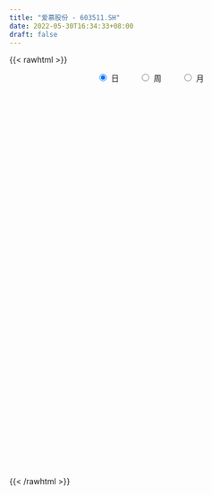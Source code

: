 ```yaml
---
title: "爱慕股份 - 603511.SH"
date: 2022-05-30T16:34:33+08:00
draft: false
---
```

{{< rawhtml >}}
    <div style="text-align: center">
        <label style="padding: 1rem;"><input style="margin-right: .5rem" type="radio" name="period" value="D" checked onclick="period_change(this)">日</label>
        <label style="padding: 1rem;"><input style="margin-right: .5rem" type="radio" name="period" value="W" onclick="period_change(this)">周</label>
        <label style="padding: 1rem;"><input style="margin-right: .5rem" type="radio" name="period" value="M" onclick="period_change(this)">月</label>
    </div>
    <div id="chart" style="height: 700px;"></div> 
    <script type="text/javascript">
        const D_v = [6202.53,1462.8,2267.61,3439.71,205308.68,223979.11,222231.81,151396.05,111236.99,94565.82,92104.36,65806.14,51726.48,53536.53,51021.89,81456.42,62721.25,63790.37,30435.25,42602.57,61372.97,42200.43,43548.85,38056.99,28971.89,29691.25,34036.1,32748.76,22822.09,21065.06,29970.33,29139.68,58597.57,36803.41,33671.64,39645.58,24276.56,28989.17,31510.36,34433.82,25880.05,29602.55,20885.29,16235.22,14637.16,15801.4,13903.05,15662.51,16100.66,17081.34,27473.12,16594.12,14422.12,12112.56,28311.6,26610.8,16186.36,11287.69,21463.06,11580.18,29209.49,16410.89,32037.2,17802.0,11622.06,13250.77,17808.66,15855.44,10485.27,45871.52,25084.65,21138.17,22669.57,23584.41,19798.0,15477.66,14443.53,11824.46,10953.14,7231.11,8517.18,17750.76,23429.45,12319.21,12621.95,7016.07,8400.0,10068.3,12510.09,14626.24,12883.36,12580.5,8695.19,7794.22,9462.81,9131.35,18838.53,60853.11,29563.98,21961.27,21629.43,58203.87,37215.64,26930.45,17084.72,12906.93,9897.0,12594.0,8790.4,12752.26,11609.78,13707.67,17914.58,13557.11,10736.69,11396.99,11278.49,10961.91,10672.86,50605.79,66027.23,34232.75,20016.64,17876.25,15649.25,19477.53,14524.58,14033.58,14202.17,8468.89,21483.21,29595.92,22200.57,15917.03,14668.73,8949.11,12873.58,10583.0,14655.77,24064.46,24907.68,124278.19,93703.08,37864.61,31109.23,24044.87,23348.15,31914.92,32235.36,21175.58,28097.0,28127.02,55468.11,28397.93,20888.94,17096.58,14198.53,20054.58,32506.83,25692.95,24671.98,14711.58,23490.79,12050.0,19021.48,9754.67,7940.1,8050.06,10440.69,14277.58,9547.37,15876.97,10534.85,7830.11,7676.91,6681.0,10601.11,9015.06,9305.0,19096.78,14790.02,11777.37,8236.0,5238.0,7112.95,10356.0,44536.99,33498.0,25774.6,12315.51,11205.25,10560.0,12899.29,13061.53,12267.0,7222.0,8268.98,8039.53,6520.06,6845.06,16420.09,11116.11,8993.38,8247.13,5775.0,5717.58,6093.0,6479.0,7569.14,9997.19,5895.58,5388.13,3792.66,4993.0,5995.0,5128.64,5473.0,17721.53,28587.58,83345.48,44512.13,47372.33,24559.24,23222.58,31996.9,37017.11,19333.0,15755.0,18586.0,36070.59,22964.0,14110.53,11996.38,11838.78,10096.78,11215.0,8495.25,20370.0,9520.16,12245.42,9577.11,8087.7]
const D_histogram = [0.0,0.1895065527,0.5068775948,0.9073144444,1.3593408896,1.2866603026,1.4137211616,1.1929875514,0.926896919,0.7339477259,0.3499306799,-0.0667427722,-0.3143429013,-0.4730288202,-0.5716043966,-0.5124510002,-0.5421167709,-0.6604253712,-0.7142673161,-0.7721941334,-0.7262295066,-0.720697039,-0.6607157815,-0.6887268567,-0.6734698063,-0.6209448535,-0.5275730764,-0.5214835812,-0.4889042907,-0.4497283636,-0.3710512237,-0.2878441453,-0.1176458089,-0.0189185152,-0.0291132636,-0.0994405912,-0.1458150758,-0.1982616743,-0.2902161882,-0.2985392644,-0.3763228184,-0.4023417839,-0.3710432798,-0.3623501733,-0.3065862418,-0.252408424,-0.1876857917,-0.1582222152,-0.153293067,-0.0820788934,0.0359166702,0.1048078866,0.1654278747,0.1846724204,0.2625290605,0.279569049,0.2676238114,0.2576108347,0.1809787341,0.1647110791,0.214363578,0.2457698576,0.2666730611,0.2378718939,0.1945710185,0.172873173,0.1767548385,0.1527689995,0.1341851925,0.2407624139,0.2659156907,0.2732537518,0.2746850017,0.2152406349,0.1610584565,0.0969549869,0.0385601663,-0.0038765935,-0.0334459145,-0.0514412504,-0.0460606777,-0.0193005441,0.0439687559,0.059561835,0.0223595559,-0.0014643315,0.0117398643,0.01552477,-0.0200131332,0.0085027813,0.0424669717,0.0313818914,0.0295846186,0.025339254,0.0037698526,0.0024584941,0.0400728666,0.1695832451,0.2027359705,0.1598918793,0.0789541076,-0.1404979605,-0.3283683441,-0.4852088692,-0.5309479653,-0.5219501038,-0.496433353,-0.4333274452,-0.3636599198,-0.3041901114,-0.2305618702,-0.1628807942,-0.0797678192,-0.0409353192,0.0109585077,0.0548918751,0.0977893777,0.1222497411,0.1431658281,0.2995601785,0.3998859072,0.402100528,0.3475320341,0.3111337667,0.2847704591,0.2558571791,0.2135146246,0.1517243519,0.1253103286,0.1087668029,0.1226417868,0.1501083917,0.1511268041,0.1524009355,0.1176833102,0.1021636087,0.0628814422,0.00296322,0.0187606458,-0.0171349158,-0.0337321042,0.104388702,0.1399141378,0.1383097138,0.1106491771,0.0921057052,0.0583407791,0.066450161,0.0817218649,0.0698634661,0.0446537316,0.0499478214,0.0841805772,0.0879782316,0.0461349123,0.0173400117,0.0020226218,-0.0448922775,-0.0394889547,-0.0174412477,-0.0460657922,-0.1048451831,-0.2442987884,-0.3320000912,-0.4393458082,-0.475794469,-0.4424749154,-0.3744604691,-0.3040044872,-0.2292751398,-0.2024872723,-0.1345769903,-0.0913702878,-0.0478350799,-0.0222215489,0.0029923223,0.0483251271,0.0533655722,0.0857343482,0.0484622692,0.0631960259,0.0898261527,0.0929558412,0.1007634574,0.1070350999,0.0958168833,0.1531399564,0.0873343321,-0.031973735,-0.0936114031,-0.123954171,-0.1704611887,-0.2632019297,-0.2888384768,-0.2678604773,-0.2219836359,-0.1694196201,-0.1188626237,-0.0764101941,-0.0564050613,-0.0182044178,-0.0056599451,0.0067516276,0.0286247039,0.05011079,0.0586265898,0.0833217201,0.0834880897,0.0942465418,0.0604491687,0.06034761,0.0403904094,0.0440419239,0.040501119,0.0427564384,0.0605543343,0.064686823,0.0656336226,0.1786180873,0.2725326878,0.1989788412,0.0564083261,-0.0812319789,-0.1126551516,-0.0628359324,0.0009745158,0.0325547033,0.051776553,0.0531923127,0.1153660678,0.1316893073,0.1206712007,0.0985622111,0.0927721998,0.0736901476,0.0668927355,0.0699134972,0.0168672658,-0.0060370329,-0.0075581581,-0.0121723505,-0.0012248215]
const D_fast = [0.0,0.2368831909,0.6809736317,1.3082390924,2.10010076,2.3490852487,2.829576398,2.9070896757,2.872723273,2.8632610114,2.5667266353,2.1333674902,1.8071816358,1.5302385119,1.2887618363,1.2198024827,1.0546075192,0.7711925761,0.5387838021,0.2878084516,0.1522157017,-0.0224260904,-0.1276237783,-0.3278165677,-0.4809269689,-0.5836382294,-0.6221597215,-0.7464411216,-0.8360879038,-0.9093440676,-0.9234297336,-0.9121836914,-0.7713968073,-0.6773991424,-0.6948722067,-0.7900596821,-0.8728879357,-0.9748999528,-1.1394085137,-1.222366406,-1.3942306646,-1.5208350761,-1.582297392,-1.6641918287,-1.6850744577,-1.6939987459,-1.6761975615,-1.6862895388,-1.7196836573,-1.6689892071,-1.5420144759,-1.446921288,-1.3449443311,-1.2795316803,-1.1360427751,-1.0491105244,-0.9941498091,-0.9397600771,-0.9711474942,-0.9462373794,-0.842993986,-0.7501452421,-0.6625737733,-0.631906967,-0.6265650877,-0.6050446401,-0.5569742649,-0.542767854,-0.5278053628,-0.361037538,-0.2694053386,-0.1937538394,-0.1236513391,-0.1292855472,-0.1432031115,-0.1830678343,-0.2318226134,-0.2752285216,-0.3131593212,-0.3440149697,-0.3501495664,-0.3282145688,-0.2539530799,-0.223469542,-0.2550819321,-0.2792719024,-0.2631327406,-0.2554666424,-0.2960078288,-0.265366219,-0.2207852857,-0.2240248931,-0.2184260113,-0.2163365624,-0.2369635006,-0.2376602356,-0.1900276465,-0.0181214567,0.0657152613,0.0628441399,0.0016448951,-0.252931663,-0.5228941326,-0.8010368751,-0.9795129626,-1.1010026269,-1.1995942144,-1.2448201679,-1.2660676224,-1.2826453419,-1.2666575683,-1.2396966907,-1.1765256706,-1.1479270004,-1.0932935466,-1.0356372104,-0.9682923634,-0.9132695647,-0.8565620207,-0.6252776257,-0.4249804201,-0.3222406674,-0.2899261527,-0.2485409784,-0.2037116712,-0.1686606565,-0.1576245549,-0.1814837396,-0.1765701807,-0.1659220057,-0.1213865751,-0.0563928722,-0.0175927589,0.0217816064,0.0164848087,0.0265060093,0.0029442034,-0.0562332138,-0.0357456266,-0.0759249172,-0.1009551316,0.0632628501,0.1337668204,0.1667398248,0.1667415824,0.1712245368,0.1520448055,0.1767667277,0.2124688977,0.2180763654,0.2040300639,0.2218111089,0.2770890091,0.3028812214,0.2725716302,0.2481117325,0.233299998,0.1751620294,0.1706931135,0.1883805086,0.1482395161,0.0632488294,-0.137279473,-0.3079807986,-0.5251629676,-0.6805602457,-0.7578594209,-0.7834600919,-0.7890052319,-0.7715946694,-0.7954286199,-0.7611625855,-0.740798455,-0.7092220171,-0.6891638733,-0.6632019215,-0.6057878349,-0.5874059968,-0.5336036337,-0.5587601454,-0.5282273822,-0.4791407173,-0.4527720685,-0.4197735879,-0.3867431705,-0.3740071662,-0.2783991041,-0.3223711454,-0.4496726461,-0.534713165,-0.5960444756,-0.6851667905,-0.8437080139,-0.9415541803,-0.9875413,-0.9971603676,-0.9869512569,-0.9661099164,-0.9427600353,-0.9368561679,-0.9032066288,-0.8920771424,-0.8779776627,-0.8489484104,-0.8149346269,-0.7917621797,-0.7462366193,-0.7251982273,-0.6908781398,-0.7095632206,-0.6945778769,-0.7044374751,-0.6897754797,-0.6831910049,-0.6702465758,-0.6373100964,-0.617005902,-0.5996506966,-0.4420117102,-0.2799639377,-0.303773074,-0.4322415076,-0.5901898073,-0.6497767679,-0.6156665318,-0.5516124547,-0.5118935913,-0.4797276034,-0.4650137655,-0.3739984934,-0.3247529271,-0.3056032335,-0.3030716703,-0.2856686317,-0.2863281469,-0.2764023752,-0.2559032392,-0.3047326541,-0.329146211,-0.3325568758,-0.3402141558,-0.3295728321]
const D_slow = [0.0,0.0473766382,0.1740960369,0.400924648,0.7407598704,1.062424946,1.4158552364,1.7141021243,1.945826354,2.1293132855,2.2167959555,2.2001102624,2.1215245371,2.003267332,1.8603662329,1.7322534829,1.5967242901,1.4316179473,1.2530511183,1.0600025849,0.8784452083,0.6982709486,0.5330920032,0.360910289,0.1925428374,0.0373066241,-0.0945866451,-0.2249575404,-0.347183613,-0.4596157039,-0.5523785099,-0.6243395462,-0.6537509984,-0.6584806272,-0.6657589431,-0.6906190909,-0.7270728599,-0.7766382784,-0.8491923255,-0.9238271416,-1.0179078462,-1.1184932922,-1.2112541121,-1.3018416554,-1.3784882159,-1.4415903219,-1.4885117698,-1.5280673236,-1.5663905904,-1.5869103137,-1.5779311462,-1.5517291745,-1.5103722058,-1.4642041007,-1.3985718356,-1.3286795734,-1.2617736205,-1.1973709118,-1.1521262283,-1.1109484585,-1.057357564,-0.9959150996,-0.9292468344,-0.8697788609,-0.8211361063,-0.777917813,-0.7337291034,-0.6955368535,-0.6619905554,-0.6017999519,-0.5353210292,-0.4670075913,-0.3983363408,-0.3445261821,-0.304261568,-0.2800228213,-0.2703827797,-0.2713519281,-0.2797134067,-0.2925737193,-0.3040888887,-0.3089140247,-0.2979218358,-0.283031377,-0.277441488,-0.2778075709,-0.2748726048,-0.2709914123,-0.2759946956,-0.2738690003,-0.2632522574,-0.2554067845,-0.2480106299,-0.2416758164,-0.2407333532,-0.2401187297,-0.230100513,-0.1877047018,-0.1370207092,-0.0970477393,-0.0773092124,-0.1124337026,-0.1945257886,-0.3158280059,-0.4485649972,-0.5790525232,-0.7031608614,-0.8114927227,-0.9024077027,-0.9784552305,-1.036095698,-1.0768158966,-1.0967578514,-1.1069916812,-1.1042520543,-1.0905290855,-1.0660817411,-1.0355193058,-0.9997278488,-0.9248378042,-0.8248663273,-0.7243411954,-0.6374581868,-0.5596747451,-0.4884821304,-0.4245178356,-0.3711391794,-0.3332080915,-0.3018805093,-0.2746888086,-0.2440283619,-0.206501264,-0.168719563,-0.1306193291,-0.1011985015,-0.0756575994,-0.0599372388,-0.0591964338,-0.0545062724,-0.0587900013,-0.0672230274,-0.0411258519,-0.0061473174,0.028430111,0.0560924053,0.0791188316,0.0937040264,0.1103165666,0.1307470328,0.1482128994,0.1593763323,0.1718632876,0.1929084319,0.2149029898,0.2264367179,0.2307717208,0.2312773762,0.2200543069,0.2101820682,0.2058217563,0.1943053082,0.1680940125,0.1070193154,0.0240192926,-0.0858171595,-0.2047657767,-0.3153845056,-0.4089996228,-0.4850007446,-0.5423195296,-0.5929413477,-0.6265855952,-0.6494281672,-0.6613869372,-0.6669423244,-0.6661942438,-0.654112962,-0.640771569,-0.6193379819,-0.6072224146,-0.5914234082,-0.56896687,-0.5457279097,-0.5205370453,-0.4937782704,-0.4698240495,-0.4315390604,-0.4097054774,-0.4176989112,-0.4411017619,-0.4720903047,-0.5147056018,-0.5805060843,-0.6527157035,-0.7196808228,-0.7751767318,-0.8175316368,-0.8472472927,-0.8663498412,-0.8804511066,-0.885002211,-0.8864171973,-0.8847292904,-0.8775731144,-0.8650454169,-0.8503887695,-0.8295583394,-0.808686317,-0.7851246815,-0.7700123894,-0.7549254869,-0.7448278845,-0.7338174036,-0.7236921238,-0.7130030142,-0.6978644306,-0.6816927249,-0.6652843193,-0.6206297974,-0.5524966255,-0.5027519152,-0.4886498337,-0.5089578284,-0.5371216163,-0.5528305994,-0.5525869705,-0.5444482946,-0.5315041564,-0.5182060782,-0.4893645612,-0.4564422344,-0.4262744342,-0.4016338814,-0.3784408315,-0.3600182946,-0.3432951107,-0.3258167364,-0.3215999199,-0.3231091782,-0.3249987177,-0.3280418053,-0.3283480107]
const D_data = [['2021-05-31', 24.7689, 29.7247, 24.7689, 29.7247],['2021-06-01', 32.6942, 32.6942, 32.6942, 32.6942],['2021-06-02', 35.9685, 35.9685, 35.9685, 35.9685],['2021-06-03', 39.5674, 39.5674, 39.5674, 39.5674],['2021-06-04', 43.3628, 43.5202, 40.3147, 43.5202],['2021-06-07', 44.0216, 39.1642, 39.1642, 44.1986],['2021-06-08', 37.8564, 43.0777, 37.0305, 43.0777],['2021-06-09', 40.7178, 39.7345, 39.1052, 41.6618],['2021-06-10', 38.6431, 38.9577, 37.5713, 40.885],['2021-06-11', 38.1711, 39.587, 37.7581, 40.5113],['2021-06-15', 38.8594, 36.3717, 36.293, 39.2134],['2021-06-16', 35.6932, 34.2183, 34.0216, 36.2635],['2021-06-17', 34.2183, 34.6903, 34.0905, 35.6932],['2021-06-18', 34.3854, 34.6804, 33.9233, 35.5949],['2021-06-21', 34.1396, 34.5919, 34.1396, 35.3687],['2021-06-22', 34.5919, 36.2832, 34.3854, 36.8338],['2021-06-23', 35.8899, 35.0639, 34.7394, 35.8899],['2021-06-24', 35.0049, 33.2842, 32.94, 35.0049],['2021-06-25', 32.8515, 33.2645, 32.7532, 33.7266],['2021-06-28', 33.2448, 32.4779, 32.2517, 33.2448],['2021-06-29', 32.35, 33.2842, 31.9567, 34.1986],['2021-06-30', 32.7729, 32.4484, 32.2222, 33.353],['2021-07-01', 32.35, 32.8417, 31.7306, 33.1662],['2021-07-02', 32.3304, 31.3471, 31.3471, 32.94],['2021-07-05', 30.8751, 31.3471, 30.5408, 31.7502],['2021-07-06', 30.9735, 31.4946, 30.5015, 31.5831],['2021-07-07', 31.3471, 31.9371, 31.1701, 32.4287],['2021-07-08', 31.5929, 30.6686, 30.6686, 31.8486],['2021-07-09', 30.4818, 30.6588, 30.2852, 31.1504],['2021-07-12', 30.6588, 30.5015, 30.4916, 30.9341],['2021-07-13', 30.5506, 30.9145, 30.3835, 31.3569],['2021-07-14', 30.6883, 31.0619, 30.4818, 31.6618],['2021-07-15', 31.2094, 32.586, 30.9735, 32.763],['2021-07-16', 32.3599, 32.2714, 31.6126, 33.0383],['2021-07-19', 32.3697, 31.0324, 31.0029, 32.94],['2021-07-20', 30.472, 29.9115, 29.3215, 30.472],['2021-07-21', 30.0, 29.6952, 29.4985, 30.2753],['2021-07-22', 29.4985, 29.1052, 28.8102, 29.4985],['2021-07-23', 29.1052, 27.9056, 27.8269, 29.1052],['2021-07-26', 27.9056, 28.3186, 27.2075, 29.0364],['2021-07-27', 27.8269, 26.8043, 26.7552, 28.1219],['2021-07-28', 26.5388, 26.706, 25.1229, 27.1976],['2021-07-29', 26.7945, 26.9617, 26.6568, 27.3156],['2021-07-30', 26.8535, 26.3127, 26.2537, 26.8535],['2021-08-02', 26.0767, 26.6175, 25.8309, 26.8928],['2021-08-03', 26.8142, 26.47, 26.3618, 27.2075],['2021-08-04', 26.2832, 26.5388, 26.2832, 26.942],['2021-08-05', 26.5388, 25.998, 25.9784, 26.7355],['2021-08-06', 25.7424, 25.4376, 25.4277, 26.2045],['2021-08-09', 25.4376, 26.1554, 25.3687, 26.4208],['2021-08-10', 26.1455, 27.0108, 25.88, 27.3845],['2021-08-11', 26.6863, 26.7355, 26.5978, 27.0895],['2021-08-12', 26.6077, 26.8732, 26.4012, 26.9027],['2021-08-13', 26.883, 26.4995, 26.3913, 26.9715],['2021-08-16', 26.5388, 27.473, 26.529, 27.532],['2021-08-17', 27.3845, 26.9912, 26.942, 28.0236],['2021-08-18', 26.7748, 26.6765, 26.0865, 27.06],['2021-08-19', 26.5487, 26.6765, 26.4897, 27.1583],['2021-08-20', 26.5683, 25.6146, 25.4769, 26.6372],['2021-08-23', 25.3687, 26.0964, 25.3687, 26.1357],['2021-08-24', 26.234, 27.0108, 26.234, 27.8073],['2021-08-25', 26.8633, 27.0403, 26.7453, 27.4238],['2021-08-26', 28.0826, 27.119, 27.0796, 28.3186],['2021-08-27', 26.6568, 26.5487, 26.3618, 27.178],['2021-08-30', 26.6077, 26.2242, 26.1554, 26.706],['2021-08-31', 26.0767, 26.352, 25.762, 26.4995],['2021-09-01', 26.2144, 26.6568, 25.762, 26.7552],['2021-09-02', 26.9322, 26.2832, 26.2537, 27.0796],['2021-09-03', 26.1652, 26.2537, 26.0767, 26.4602],['2021-09-06', 26.3913, 28.1219, 26.175, 28.3481],['2021-09-07', 27.9941, 27.5811, 27.3845, 28.0039],['2021-09-08', 27.414, 27.591, 27.178, 27.6794],['2021-09-09', 27.591, 27.6991, 27.4435, 28.1121],['2021-09-10', 27.7089, 26.9223, 26.883, 27.7089],['2021-09-13', 26.9715, 26.7847, 26.529, 27.1288],['2021-09-14', 26.7847, 26.4012, 26.352, 26.9912],['2021-09-15', 26.3422, 26.1554, 25.9685, 26.4995],['2021-09-16', 25.9882, 26.057, 25.9194, 26.2734],['2021-09-17', 26.175, 25.9685, 25.7915, 26.234],['2021-09-22', 25.7424, 25.9095, 25.7424, 26.0275],['2021-09-23', 26.0275, 26.0865, 25.9292, 26.1947],['2021-09-24', 26.057, 26.3717, 26.057, 26.8437],['2021-09-27', 26.47, 27.0403, 26.3618, 27.0796],['2021-09-28', 27.0501, 26.6568, 26.6077, 27.119],['2021-09-29', 26.529, 25.9292, 25.5162, 26.529],['2021-09-30', 26.07, 25.9, 25.66, 26.12],['2021-10-08', 25.9, 26.3, 25.88, 26.47],['2021-10-11', 26.3, 26.2, 26.18, 26.63],['2021-10-12', 26.01, 25.58, 25.14, 26.16],['2021-10-13', 25.44, 26.32, 25.44, 26.6],['2021-10-14', 26.39, 26.54, 25.89, 26.63],['2021-10-15', 26.58, 26.03, 25.95, 26.6],['2021-10-18', 26.03, 26.1, 25.84, 26.25],['2021-10-19', 26.06, 26.04, 25.82, 26.25],['2021-10-20', 26.0, 25.73, 25.68, 26.02],['2021-10-21', 25.74, 25.89, 25.61, 26.1],['2021-10-22', 26.0, 26.46, 25.81, 26.58],['2021-10-25', 26.72, 28.12, 26.52, 28.65],['2021-10-26', 27.52, 27.48, 27.17, 28.08],['2021-10-27', 27.33, 26.63, 26.56, 27.74],['2021-10-28', 26.17, 25.9, 25.61, 26.37],['2021-10-29', 24.0, 23.31, 23.31, 24.11],['2021-11-01', 22.96, 22.39, 21.8, 22.96],['2021-11-02', 22.08, 21.48, 21.38, 22.43],['2021-11-03', 21.27, 21.86, 21.27, 22.2],['2021-11-04', 21.87, 21.95, 21.51, 22.0],['2021-11-05', 21.73, 21.75, 21.72, 21.98],['2021-11-08', 21.82, 21.98, 21.82, 22.34],['2021-11-09', 22.05, 21.98, 21.72, 22.05],['2021-11-10', 21.91, 21.8, 21.45, 21.97],['2021-11-11', 21.66, 21.98, 21.56, 22.0],['2021-11-12', 21.84, 21.98, 21.65, 22.08],['2021-11-15', 21.96, 22.33, 21.86, 22.46],['2021-11-16', 22.45, 21.9, 21.89, 22.45],['2021-11-17', 21.77, 22.14, 21.7, 22.25],['2021-11-18', 22.15, 22.17, 22.09, 22.3],['2021-11-19', 22.16, 22.3, 21.85, 22.3],['2021-11-22', 22.3, 22.19, 22.05, 22.3],['2021-11-23', 22.14, 22.23, 22.09, 22.51],['2021-11-24', 22.41, 24.45, 22.28, 24.45],['2021-11-25', 24.48, 24.6, 23.78, 24.87],['2021-11-26', 24.12, 23.86, 23.6, 24.45],['2021-11-29', 23.31, 23.21, 23.12, 23.63],['2021-11-30', 23.35, 23.37, 23.25, 23.92],['2021-12-01', 23.16, 23.49, 22.99, 23.65],['2021-12-02', 23.37, 23.46, 23.37, 24.15],['2021-12-03', 23.46, 23.23, 23.08, 23.65],['2021-12-06', 23.11, 22.8, 22.76, 23.35],['2021-12-07', 22.8, 23.07, 22.51, 23.21],['2021-12-08', 23.03, 23.13, 22.82, 23.18],['2021-12-09', 23.05, 23.56, 23.0, 23.69],['2021-12-10', 23.39, 23.92, 23.25, 24.28],['2021-12-13', 24.26, 23.76, 23.71, 24.31],['2021-12-14', 23.85, 23.87, 23.71, 24.27],['2021-12-15', 23.9, 23.42, 23.4, 23.9],['2021-12-16', 23.44, 23.6, 23.43, 23.75],['2021-12-17', 23.6, 23.21, 23.09, 23.6],['2021-12-20', 23.39, 22.7, 22.7, 23.39],['2021-12-21', 22.7, 23.53, 22.61, 23.58],['2021-12-22', 23.58, 22.82, 22.6, 23.7],['2021-12-23', 22.8, 22.89, 22.41, 23.77],['2021-12-24', 22.97, 25.18, 22.88, 25.18],['2021-12-27', 24.15, 24.46, 23.9, 25.0],['2021-12-28', 24.44, 24.2, 24.02, 24.62],['2021-12-29', 24.26, 23.9, 23.7, 24.34],['2021-12-30', 23.91, 23.98, 23.75, 24.14],['2021-12-31', 23.99, 23.72, 23.7, 24.05],['2022-01-04', 23.88, 24.24, 23.71, 24.34],['2022-01-05', 24.29, 24.47, 23.8, 24.47],['2022-01-06', 24.48, 24.22, 24.04, 24.52],['2022-01-07', 24.24, 24.02, 23.92, 24.65],['2022-01-10', 23.9, 24.41, 23.2, 24.55],['2022-01-11', 24.42, 24.96, 24.22, 25.68],['2022-01-12', 24.8, 24.78, 24.61, 25.18],['2022-01-13', 24.82, 24.19, 24.1, 24.9],['2022-01-14', 24.21, 24.22, 23.95, 24.46],['2022-01-17', 24.0, 24.31, 24.0, 24.37],['2022-01-18', 24.2, 23.76, 23.56, 24.35],['2022-01-19', 23.7, 24.3, 23.61, 25.13],['2022-01-20', 24.04, 24.59, 24.04, 24.59],['2022-01-21', 24.76, 23.94, 23.71, 24.91],['2022-01-24', 23.73, 23.29, 23.0, 23.73],['2022-01-25', 23.11, 21.62, 21.5, 23.47],['2022-01-26', 21.62, 21.43, 21.28, 21.96],['2022-01-27', 21.4, 20.34, 20.2, 21.46],['2022-01-28', 20.77, 20.45, 20.26, 20.96],['2022-02-07', 20.79, 20.91, 20.54, 21.14],['2022-02-08', 20.7, 21.24, 20.7, 21.36],['2022-02-09', 21.37, 21.31, 21.08, 21.37],['2022-02-10', 21.31, 21.47, 21.31, 21.95],['2022-02-11', 21.3, 20.89, 20.87, 21.4],['2022-02-14', 21.06, 21.44, 20.82, 21.85],['2022-02-15', 21.75, 21.25, 21.04, 21.79],['2022-02-16', 21.14, 21.34, 21.14, 21.42],['2022-02-17', 21.34, 21.18, 21.15, 21.44],['2022-02-18', 21.18, 21.21, 21.0, 21.27],['2022-02-21', 21.15, 21.58, 21.15, 21.78],['2022-02-22', 21.45, 21.16, 21.0, 21.45],['2022-02-23', 21.24, 21.57, 21.2, 21.58],['2022-02-24', 21.45, 20.65, 20.49, 21.71],['2022-02-25', 20.8, 21.2, 20.8, 21.7],['2022-02-28', 21.29, 21.44, 21.08, 21.58],['2022-03-01', 21.28, 21.22, 21.08, 21.43],['2022-03-02', 21.19, 21.31, 21.0, 21.37],['2022-03-03', 21.45, 21.34, 21.18, 21.5],['2022-03-04', 21.27, 21.12, 21.02, 21.55],['2022-03-07', 21.16, 22.14, 20.67, 22.5],['2022-03-08', 21.6, 20.61, 20.44, 21.9],['2022-03-09', 20.63, 19.4, 18.65, 20.86],['2022-03-10', 19.7, 19.52, 19.41, 19.99],['2022-03-11', 19.0, 19.51, 18.51, 19.64],['2022-03-14', 19.36, 18.91, 18.91, 19.5],['2022-03-15', 18.79, 17.7, 17.55, 18.79],['2022-03-16', 17.94, 17.91, 17.09, 18.03],['2022-03-17', 18.06, 18.16, 17.96, 18.45],['2022-03-18', 18.02, 18.35, 17.96, 18.43],['2022-03-21', 18.4, 18.43, 18.28, 18.5],['2022-03-22', 18.4, 18.45, 18.11, 18.52],['2022-03-23', 18.55, 18.4, 18.39, 18.65],['2022-03-24', 18.22, 18.11, 18.04, 18.38],['2022-03-25', 18.2, 18.34, 18.12, 19.5],['2022-03-28', 18.18, 18.02, 17.92, 18.39],['2022-03-29', 18.02, 17.96, 17.8, 18.61],['2022-03-30', 17.99, 18.06, 17.71, 18.19],['2022-03-31', 18.0, 18.08, 17.89, 18.22],['2022-04-01', 17.98, 17.92, 17.8, 18.1],['2022-04-06', 17.92, 18.15, 17.78, 18.36],['2022-04-07', 18.16, 17.86, 17.81, 18.16],['2022-04-08', 17.86, 17.98, 17.42, 17.99],['2022-04-11', 17.95, 17.31, 17.18, 17.98],['2022-04-12', 17.28, 17.58, 17.11, 17.6],['2022-04-13', 17.55, 17.21, 17.21, 17.55],['2022-04-14', 17.21, 17.39, 17.21, 17.57],['2022-04-15', 17.31, 17.23, 17.1, 17.37],['2022-04-18', 17.2, 17.23, 16.58, 17.28],['2022-04-19', 17.38, 17.42, 17.12, 17.48],['2022-04-20', 17.52, 17.26, 17.2, 17.68],['2022-04-21', 17.26, 17.19, 17.14, 18.39],['2022-04-22', 17.2, 18.91, 17.2, 18.91],['2022-04-25', 19.11, 19.33, 17.98, 20.48],['2022-04-26', 18.24, 17.4, 17.4, 18.6],['2022-04-27', 16.2, 15.98, 15.66, 16.49],['2022-04-28', 15.98, 15.2, 15.06, 16.0],['2022-04-29', 15.47, 15.92, 15.32, 16.06],['2022-05-05', 15.93, 16.84, 15.9, 17.39],['2022-05-06', 16.79, 17.22, 16.42, 17.98],['2022-05-09', 17.28, 17.01, 16.89, 17.5],['2022-05-10', 16.85, 16.95, 16.71, 17.12],['2022-05-11', 17.12, 16.75, 16.74, 17.37],['2022-05-12', 16.54, 17.68, 16.51, 17.68],['2022-05-13', 17.69, 17.35, 17.2, 18.04],['2022-05-16', 17.3, 17.06, 16.9, 17.4],['2022-05-17', 17.09, 16.86, 16.53, 17.09],['2022-05-18', 16.86, 17.01, 16.74, 17.3],['2022-05-19', 16.78, 16.79, 16.59, 16.94],['2022-05-20', 16.79, 16.88, 16.77, 17.0],['2022-05-23', 17.34, 17.0, 16.79, 17.34],['2022-05-24', 16.95, 16.15, 15.85, 17.0],['2022-05-25', 16.02, 16.28, 16.0, 16.34],['2022-05-26', 16.38, 16.43, 15.95, 16.58],['2022-05-27', 16.39, 16.32, 16.1, 16.67],['2022-05-30', 16.3, 16.48, 16.2, 16.55]]
const W_v = [218681.33,803409.78,263173.51,289425.18,227781.81,148270.09,175576.05,158093.31,127036.93,76104.78,87683.26,103859.51,107039.76,69022.2,138348.32,72496.79,33499.05,55386.68,8400.0,62668.49,53922.1,192211.66,104034.74,59454.11,64883.86,172500.54,87544.25,87783.77,74609.02,198489.1,210069.94,113422.86,149978.58,117124.87,79028.52,50255.8,48599.84,62807.97,42720.32,127330.35,56009.82,46093.72,39849.2,20141.14,30066.56,62905.75,223011.76,69014.01,112708.59,59257.47,60207.94,8087.7]
const W_histogram = [0.0,-0.2510076353,-0.7077317754,-1.0450714182,-1.3195218987,-1.4587217751,-1.3556893207,-1.4846690971,-1.5719644505,-1.5791655046,-1.4085734599,-1.2565166663,-1.0051002912,-0.7807343809,-0.5218106572,-0.3571484407,-0.1727847931,-0.0411775796,0.106187565,0.2127044934,0.332222326,0.2243991129,0.0806938421,0.0360813611,0.061578334,0.2086755146,0.2840419748,0.3940901019,0.4298641808,0.5872609805,0.5924044716,0.612817787,0.6339533305,0.622356206,0.3845776432,0.2674245706,0.2237509415,0.2068524452,0.2026832355,0.1086080712,-0.0084164193,-0.0602809894,-0.094613607,-0.0853096417,-0.1006407105,0.024697442,-0.0664508762,-0.0145813421,0.0495764916,0.0796695407,0.0809087425,0.1097622615]
const W_fast = [0.0,-0.3137595442,-0.9474166281,-1.5460241255,-2.1503550807,-2.6542354008,-2.8901252766,-3.3902723272,-3.8705587933,-4.2725512235,-4.4541025438,-4.6161749167,-4.6160336144,-4.5868512993,-4.4583802399,-4.3830051337,-4.2418376843,-4.1205248657,-3.9466128298,-3.786919778,-3.5843463639,-3.6360697989,-3.7596016092,-3.7951937499,-3.7543021935,-3.5550361343,-3.4086591803,-3.2000885278,-3.0568484037,-2.7526363588,-2.5993917498,-2.4257739877,-2.2461501116,-2.1021581846,-2.2437923365,-2.2940892666,-2.2818251603,-2.2470105453,-2.2005089461,-2.2674320926,-2.3865606879,-2.4534955054,-2.5114815247,-2.5235049698,-2.5639962163,-2.4324837032,-2.5402447406,-2.492020542,-2.4154685854,-2.3654581511,-2.3439917636,-2.2876976792]
const W_slow = [0.0,-0.0627519088,-0.2396848527,-0.5009527072,-0.8308331819,-1.1955136257,-1.5344359559,-1.9056032301,-2.2985943428,-2.6933857189,-3.0455290839,-3.3596582505,-3.6109333232,-3.8061169185,-3.9365695828,-4.0258566929,-4.0690528912,-4.0793472861,-4.0528003948,-3.9996242715,-3.91656869,-3.8604689117,-3.8402954512,-3.831275111,-3.8158805275,-3.7637116488,-3.6927011551,-3.5941786297,-3.4867125845,-3.3398973393,-3.1917962214,-3.0385917747,-2.8801034421,-2.7245143906,-2.6283699798,-2.5615138371,-2.5055761018,-2.4538629905,-2.4031921816,-2.3760401638,-2.3781442686,-2.393214516,-2.4168679177,-2.4381953281,-2.4633555058,-2.4571811453,-2.4737938643,-2.4774391999,-2.465045077,-2.4451276918,-2.4249005062,-2.3974599408]
const W_data = [['2021-06-04', 24.7689, 43.5202, 24.7689, 43.5202],['2021-06-11', 44.0216, 39.587, 37.0305, 44.1986],['2021-06-18', 38.8594, 34.6804, 33.9233, 39.2134],['2021-06-25', 34.1396, 33.2645, 32.7532, 36.8338],['2021-07-02', 33.2448, 31.3471, 31.3471, 34.1986],['2021-07-09', 30.8751, 30.6588, 30.2852, 32.4287],['2021-07-16', 30.6588, 32.2714, 30.3835, 33.0383],['2021-07-23', 32.3697, 27.9056, 27.8269, 32.94],['2021-07-30', 27.9056, 26.3127, 25.1229, 29.0364],['2021-08-06', 26.0767, 25.4376, 25.4277, 27.2075],['2021-08-13', 25.4376, 26.4995, 25.3687, 27.3845],['2021-08-20', 26.5388, 25.6146, 25.4769, 28.0236],['2021-08-27', 25.3687, 26.5487, 25.3687, 28.3186],['2021-09-03', 26.6077, 26.2537, 25.762, 27.0796],['2021-09-10', 26.3913, 26.9223, 26.175, 28.3481],['2021-09-17', 26.9715, 25.9685, 25.7915, 27.1288],['2021-09-24', 25.7424, 26.3717, 25.7424, 26.8437],['2021-09-30', 26.47, 25.9, 25.5162, 27.119],['2021-10-08', 25.9, 26.3, 25.88, 26.47],['2021-10-15', 26.3, 26.03, 25.14, 26.63],['2021-10-22', 26.03, 26.46, 25.61, 26.58],['2021-10-29', 26.72, 23.31, 23.31, 28.65],['2021-11-05', 22.96, 21.75, 21.27, 22.96],['2021-11-12', 21.82, 21.98, 21.45, 22.34],['2021-11-19', 21.96, 22.3, 21.7, 22.46],['2021-11-26', 22.3, 23.86, 22.05, 24.87],['2021-12-03', 23.31, 23.23, 22.99, 24.15],['2021-12-10', 23.11, 23.92, 22.51, 24.28],['2021-12-17', 24.26, 23.21, 23.09, 24.31],['2021-12-24', 23.39, 25.18, 22.41, 25.18],['2021-12-31', 24.15, 23.72, 23.7, 25.0],['2022-01-07', 23.88, 24.02, 23.71, 24.65],['2022-01-14', 23.9, 24.22, 23.2, 25.68],['2022-01-21', 24.0, 23.94, 23.56, 25.13],['2022-01-28', 23.73, 20.45, 20.2, 23.73],['2022-02-11', 20.79, 20.89, 20.54, 21.95],['2022-02-18', 21.06, 21.21, 20.82, 21.85],['2022-02-25', 21.15, 21.2, 20.49, 21.78],['2022-03-04', 21.29, 21.12, 21.0, 21.58],['2022-03-11', 21.16, 19.51, 18.51, 22.5],['2022-03-18', 19.36, 18.35, 17.09, 19.5],['2022-03-25', 18.4, 18.34, 18.04, 19.5],['2022-04-01', 18.18, 17.92, 17.71, 18.61],['2022-04-08', 17.92, 17.98, 17.42, 18.36],['2022-04-15', 17.95, 17.23, 17.1, 17.98],['2022-04-22', 17.2, 18.91, 16.58, 18.91],['2022-04-29', 19.11, 15.92, 15.06, 20.48],['2022-05-06', 15.93, 17.22, 15.9, 17.98],['2022-05-13', 17.28, 17.35, 16.51, 18.04],['2022-05-20', 17.3, 16.88, 16.53, 17.4],['2022-05-27', 17.34, 16.32, 15.85, 17.34],['2022-06-02', 16.3, 16.48, 16.2, 16.55]]
const M_v = [6202.53,1714663.24,690582.2200000001,399560.14,343880.21,317202.25,438766.14,620603.1900000001,459554.83,173440.98,294508.46,341842.79,309275.71]
const M_histogram = [0.0,0.1738201709,-0.1183068652,-0.2928230825,-0.4151609037,-0.6338770961,-0.7309743768,-0.7265801189,-0.8881672051,-0.8714299596,-1.0194205442,-1.1839967681,-1.1740585782]
const M_fast = [0.0,0.2172752137,-0.1044285387,-0.3521505266,-0.5782785738,-0.9554640402,-1.2353049151,-1.412555687,-1.7961845745,-1.9973048188,-2.4001505394,-2.8607259554,-3.14430241]
const M_slow = [0.0,0.0434550427,0.0138783264,-0.0593274442,-0.1631176701,-0.3215869441,-0.5043305383,-0.685975568,-0.9080173693,-1.1258748592,-1.3807299953,-1.6767291873,-1.9702438318]
const M_data = [['2021-05-31', 24.7689, 29.7247, 24.7689, 29.7247],['2021-06-30', 32.6942, 32.4484, 31.9567, 44.1986],['2021-07-30', 32.35, 26.3127, 25.1229, 33.1662],['2021-08-31', 26.0767, 26.352, 25.3687, 28.3186],['2021-09-30', 26.2144, 25.9, 25.5162, 28.3481],['2021-10-29', 25.9, 23.31, 23.31, 28.65],['2021-11-30', 22.96, 23.37, 21.27, 24.87],['2021-12-31', 23.16, 23.72, 22.41, 25.18],['2022-01-28', 23.88, 20.45, 20.2, 25.68],['2022-02-28', 20.79, 21.44, 20.49, 21.95],['2022-03-31', 21.28, 18.08, 17.09, 22.5],['2022-04-29', 17.98, 15.92, 15.06, 20.48],['2022-05-31', 15.93, 16.48, 15.85, 18.04]]
        const D_a = [null,null,null,null,null,44.1986,null,null,null,null,null,null,null,null,null,null,null,null,null,null,null,null,null,null,null,null,null,null,30.2852,null,null,null,null,33.0383,null,null,null,null,null,null,null,25.1229,null,null,null,null,null,null,null,null,null,null,null,null,null,28.0236,null,null,null,25.3687,null,null,null,null,null,null,null,null,null,28.3481,null,null,null,null,null,null,null,null,null,25.7424,null,null,null,27.119,null,null,null,null,25.14,null,null,null,null,null,null,null,null,28.65,null,null,null,null,null,null,21.27,null,null,null,null,null,null,null,null,null,null,null,null,null,null,null,24.87,null,null,null,null,null,null,null,null,null,null,null,null,null,null,null,null,null,null,null,22.41,null,null,null,null,null,null,null,null,null,null,null,25.68,null,null,null,null,null,null,null,null,null,null,null,20.2,null,null,null,null,21.95,null,null,null,null,null,null,null,null,null,null,null,null,null,null,null,null,null,null,null,null,null,null,null,17.09,null,null,null,null,null,null,19.5,null,null,null,null,null,null,null,null,null,null,null,null,null,16.58,null,null,null,null,20.48,null,null,null,null,null,null,null,null,null,null,null,null,16.53,null,null,null,17.34,null,null,null,null,null]
const W_a = [null,44.1986,null,null,null,null,null,null,25.1229,null,null,null,null,null,null,null,null,null,null,null,null,28.65,null,null,null,null,null,null,null,null,null,null,null,null,null,null,null,null,null,null,null,null,null,null,null,null,15.06,null,null,null,null,null]
const M_a = [null,44.1986,null,null,null,null,21.27,null,null,null,null,null,null]
        const D_b = [[{ coord: ['2021-06-07', 33.0383] }, { coord: ['2021-07-28', 30.2852] }],[{ coord: ['2021-07-28', 28.0236] }, { coord: ['2021-10-25', 25.3687] }],[{ coord: ['2021-11-03', 24.87] }, { coord: ['2022-01-11', 22.41] }],[{ coord: ['2022-03-16', 19.5] }, { coord: ['2022-05-17', 17.09] }]]
const W_b = [[{ coord: ['2021-06-11', 28.65] }, { coord: ['2022-04-29', 25.1229] }]]
const M_b = []
    </script>
{{< /rawhtml >}}
